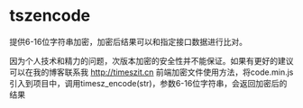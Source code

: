 # tszencode
提供6-16位字符串加密，加密后结果可以和指定接口数据进行比对。

因为个人技术和精力的问题，次版本加密的安全性并不能保证。如果有更好的建议可以在我的博客联系我 http://timeszit.cn
前端加密文件使用方法，将code.min.js 引入到项目中，调用timesz_encode(str)，参数6-16位字符串，会返回加密后的结果
